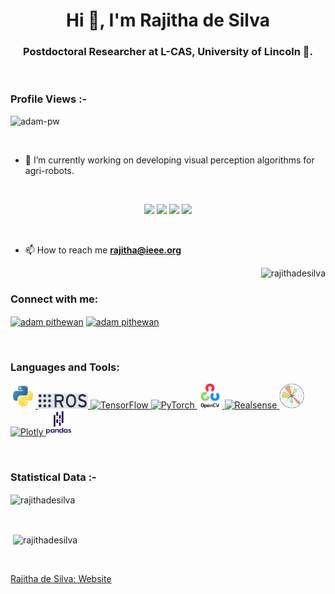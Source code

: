<h1 align="center">Hi 👋, I'm Rajitha de Silva</h1>
<h3 align="center">Postdoctoral Researcher at L-CAS, University of Lincoln 🤖.</h3>

<br>

<p align="right"> <h3>Profile Views :-</h3> <img src="https://komarev.com/ghpvc/?username=adam-pw&label=Profile%20views&color=0e75b6&style=flat"
    alt="adam-pw" /> 
  </p>

<br>




- 🌱 I’m currently working on developing visual perception algorithms for agri-robots.
<br>
<p align="center">
  <img src="https://github.com/rajithadesilva/rajithadesilva/blob/main/gif/rds1.gif" width="200"/>
  <img src="https://github.com/rajithadesilva/rajithadesilva/blob/main/gif/rds2.gif" width="200"/>
  <img src="https://github.com/rajithadesilva/rajithadesilva/blob/main/gif/rds3.gif" width="200"/>
  <img src="https://github.com/rajithadesilva/rajithadesilva/blob/main/gif/rds4.gif" width="200"/>
</p>
<br>

- 📫 How to reach me **rajitha@ieee.org**

<p><img align="right" src="https://github.com/Adam-pw/Adam-pw/blob/main/animation_500_kxa883sd.gif" alt="rajithadesilva" /></p>
<br>
<h3 align="left">Connect with me:</h3>
<p align="left">
  <a href="https://www.linkedin.com/in/rajithadesilva/" target="blank"><img align="center"
      src="https://raw.githubusercontent.com/rahuldkjain/github-profile-readme-generator/master/src/images/icons/Social/linked-in-alt.svg"
      alt="adam pithewan" height="30" width="40" /></a>
  <a href="https://scholar.google.com/citations?user=ymXP0CAAAAAJ&hl=en" target="blank"><img align="center"
      src="https://upload.wikimedia.org/wikipedia/commons/c/c7/Google_Scholar_logo.svg"
      alt="adam pithewan" height="30" width="40" /></a>
</p>

<br>

<h3 align="left">Languages and Tools:</h3>
<p align="left">  <a href="https://www.python.org" target="_blank" rel="noreferrer"> <img
      src="https://raw.githubusercontent.com/devicons/devicon/master/icons/python/python-original.svg" alt="python"
      width="40" height="40" /> </a> <a href="https://www.ros.org" target="_blank" rel="noreferrer"> <img
      src="https://raw.githubusercontent.com/rajithadesilva/rajithadesilva/refs/heads/main/logos/ros_icon.png" alt="ros"
      width="80" height="24" /> </a> <a href="https://www.tensorflow.org/" target="_blank" rel="noreferrer"> <img
      src="https://www.gstatic.com/devrel-devsite/prod/va55008f56463f12ba1a0c4ec3fdc81dac4d4d331f95ef7b209d2570e7d9e879b/tensorflow/images/lockup.svg" alt="TensorFlow"
      width="80" height="24" /> </a> <a href="https://pytorch.org/" target="_blank" rel="noreferrer"> <img
      src="https://upload.wikimedia.org/wikipedia/commons/thumb/0/04/PyTorch_logo_white.svg/512px-PyTorch_logo_white.svg.png?20200318225814" alt="PyTorch"
      width="60" height="20" /> </a> <a href="https://opencv.org/" target="_blank" rel="noreferrer"> <img
      src="https://raw.githubusercontent.com/devicons/devicon/refs/heads/master/icons/opencv/opencv-original-wordmark.svg" alt="OpenCV"
      width="40" height="40" /> </a> <a href="https://www.intelrealsense.com/" target="_blank" rel="noreferrer"> <img
      src="https://avatars.githubusercontent.com/u/14095512?s=280&v=4" alt="Realsense"
      width="40" height="40" /> </a> <a href="https://matplotlib.org/" target="_blank" rel="noreferrer"> <img
      src="https://raw.githubusercontent.com/devicons/devicon/refs/heads/master/icons/matplotlib/matplotlib-original.svg" alt="Matplotlib"
      width="40" height="40" /> </a> <a href="https://plotly.com/" target="_blank" rel="noreferrer"> <img
      src="https://avatars.githubusercontent.com/u/5997976?v=4" alt="Plotly"
      width="40" height="40" /> </a> <a href="https://pandas.pydata.org/" target="_blank" rel="noreferrer"> <img
      src="https://raw.githubusercontent.com/devicons/devicon/refs/heads/master/icons/pandas/pandas-original-wordmark.svg" alt="Pandas"
      width="40" height="40" /> </a> </p>  
<br>

<h3>Statistical Data :-</h3>
<p><img align="center"
    src="https://github-readme-stats.vercel.app/api/top-langs?username=rajithadesilva&show_icons=true&locale=en&bg_color=0d1117&text_color=ffffff&layout=compact"
    alt="rajithadesilva" 
    bg_color=#808080/></p>

<br>

<p>&nbsp;<img align="center" src="https://github-readme-stats.vercel.app/api?username=rajithadesilva&show_icons=true&locale=en&bg_color=0d1117&text_color=ffffff&repo=convoychat"
    alt="rajithadesilva" /></p>

<br>
    
[Rajitha de Silva: Website](https://rajithadesilva.github.io/)
